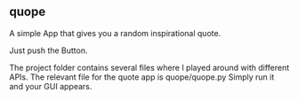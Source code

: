 ## quope

A simple App that gives you a random inspirational quote.

Just push the Button.

The project folder contains several files where I played around with different APIs.
The relevant file for the quote app is quope/quope.py Simply run it and your GUI appears.
